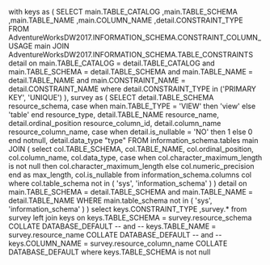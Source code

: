 
with keys as (
	SELECT
		main.TABLE_CATALOG
		,main.TABLE_SCHEMA
		,main.TABLE_NAME
		,main.COLUMN_NAME
		,detail.CONSTRAINT_TYPE
	FROM
		AdventureWorksDW2017.INFORMATION_SCHEMA.CONSTRAINT_COLUMN_USAGE main
	JOIN
		AdventureWorksDW2017.INFORMATION_SCHEMA.TABLE_CONSTRAINTS detail
			on
				main.TABLE_CATALOG = detail.TABLE_CATALOG
				and
				main.TABLE_SCHEMA = detail.TABLE_SCHEMA
				and
				main.TABLE_NAME = detail.TABLE_NAME
				and
				main.CONSTRAINT_NAME = detail.CONSTRAINT_NAME
	where
		detail.CONSTRAINT_TYPE in ('PRIMARY KEY', 'UNIQUE')
),
survey as (
	  SELECT
	    detail.TABLE_SCHEMA resource_schema,
	    case
	      when main.TABLE_TYPE = 'VIEW' then 'view'
	      else 'table'
	    end resource_type,
	    detail.TABLE_NAME resource_name,
	    detail.ordinal_position resource_column_id,
	    detail.column_name resource_column_name,
	    case
	      when detail.is_nullable = 'NO' then 1
	      else 0
	    end notnull,
	    detail.data_type "type"
	  FROM
	    information_schema.tables main
	  JOIN (
	    select
	      col.TABLE_SCHEMA,
	      col.TABLE_NAME,
	      col.ordinal_position,
	      col.column_name,
	      col.data_type,
	      case
	        when col.character_maximum_length is not null then col.character_maximum_length
	        else col.numeric_precision
	      end as max_length,
	      col.is_nullable
	    from
	      information_schema.columns col
	    where
	      col.table_schema not in (
		      'sys',
		      'information_schema'
	      )
	    ) detail
	      on
	      main.TABLE_SCHEMA = detail.TABLE_SCHEMA
	      and
	      main.TABLE_NAME = detail.TABLE_NAME
	  WHERE
	    main.table_schema not in (
	      'sys',
	      'information_schema'
	    )
)
select
	keys.CONSTRAINT_TYPE
	,survey.*
from
	survey
left join keys
	on
		keys.TABLE_SCHEMA = survey.resource_schema  COLLATE DATABASE_DEFAULT
--		and
--		keys.TABLE_NAME = survey.resource_name  COLLATE DATABASE_DEFAULT
--		and
--		keys.COLUMN_NAME = survey.resource_column_name COLLATE DATABASE_DEFAULT
where keys.TABLE_SCHEMA is not null
		
